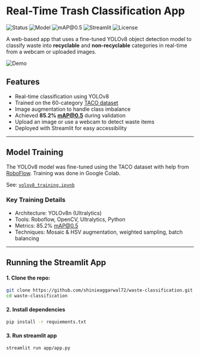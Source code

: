 # Real-Time Trash Classification App
![Status](https://img.shields.io/badge/status-complete-brightgreen)
![Model](https://img.shields.io/badge/model-YOLOv8-blue)
![mAP@0.5](https://img.shields.io/badge/mAP@0.5-85.2%25-success)
![Streamlit](https://img.shields.io/badge/UI-Streamlit-orange)
![License](https://img.shields.io/badge/license-MIT-blue)

A web-based app that uses a fine-tuned YOLOv8 object detection model to classify waste into **recyclable** and **non-recyclable** categories in real-time from a webcam or uploaded images.

![Demo](assets/demo.gif)

## Features

-  Real-time classification using YOLOv8
-  Trained on the 60-category [TACO dataset](https://tacodataset.org/)
-  Image augmentation to handle class imbalance
-  Achieved **85.2% mAP@0.5** during validation
-  Upload an image or use a webcam to detect waste items
-  Deployed with Streamlit for easy accessibility

---

##  Model Training

The YOLOv8 model was fine-tuned using the TACO dataset with help from [RoboFlow](https://roboflow.com/). Training was done in Google Colab.

 See: [`yolov8_training.ipynb`](yolov8_training.ipynb)

###  Key Training Details
- Architecture: YOLOv8n (Ultralytics)
- Tools: Roboflow, OpenCV, Ultralytics, Python
- Metrics: 85.2% mAP@0.5
- Techniques: Mosaic & HSV augmentation, weighted sampling, batch balancing

---

## Running the Streamlit App

#### 1. Clone the repo:
  ```bash
  git clone https://github.com/shinieaggarwal72/waste-classification.git
  cd waste-classification
  ```

#### 2. Install dependencies
  ```bash
  pip install -r requiements.txt
  ```

#### 3. Run streamlit app
  ```bash
  streamlit run app/app.py
  ```

